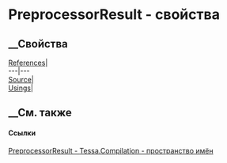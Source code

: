 # PreprocessorResult - свойства
##  __Свойства
[References](P_Tessa_Compilation_PreprocessorResult_References.htm)|  
---|---  
[Source](P_Tessa_Compilation_PreprocessorResult_Source.htm)|  
[Usings](P_Tessa_Compilation_PreprocessorResult_Usings.htm)|  
## __См. также
#### Ссылки
[PreprocessorResult - ](T_Tessa_Compilation_PreprocessorResult.htm)
[Tessa.Compilation - пространство имён](N_Tessa_Compilation.htm)
